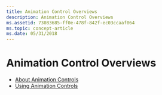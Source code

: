 ```yaml
---
title: Animation Control Overviews
description: Animation Control Overviews
ms.assetid: 73083685-ff0e-478f-842f-ec03ccaaf064
ms.topic: concept-article
ms.date: 05/31/2018
---
```


# Animation Control Overviews

-   [About Animation Controls](animation-control-overview.md)
-   [Using Animation Controls](using-animation-control.md)

 

 




